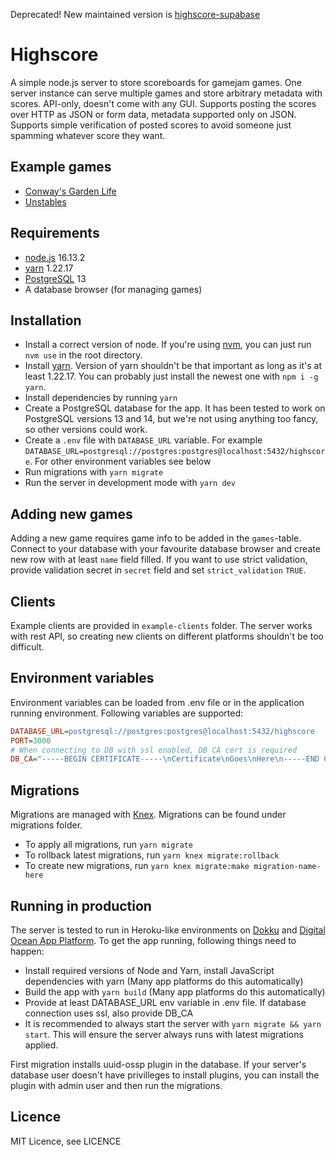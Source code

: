 Deprecated! New maintained version is [highscore-supabase](https://github.com/joonamo/highscore-supabase)

# Highscore

A simple node.js server to store scoreboards for gamejam games. One server instance can serve multiple games and store arbitrary metadata with scores. API-only, doesn't come with any GUI. Supports posting the scores over HTTP as JSON or form data, metadata supported only on JSON. Supports simple verification of posted scores to avoid someone just spamming whatever score they want.

## Example games

- [Conway's Garden Life](https://www.joonamo.com/games/garden)
- [Unstables](https://www.joonamo.com/games/unstables)

## Requirements

- [node.js](https://nodejs.org/en/) 16.13.2
- [yarn](https://yarnpkg.com/) 1.22.17
- [PostgreSQL](https://www.postgresql.org/) 13
- A database browser (for managing games)

## Installation

- Install a correct version of node. If you're using [nvm](https://github.com/nvm-sh/nvm), you can just run `nvm use` in the root directory.
- Install [yarn](https://yarnpkg.com/). Version of yarn shouldn't be that important as long as it's at least 1.22.17. You can probably just install the newest one with `npm i -g yarn`.
- Install dependencies by running `yarn`
- Create a PostgreSQL database for the app. It has been tested to work on PostgreSQL versions 13 and 14, but we're not using anything too fancy, so other versions could work.
- Create a `.env` file with `DATABASE_URL` variable. For example `DATABASE_URL=postgresql://postgres:postgres@localhost:5432/highscore`. For other environment variables see below
- Run migrations with `yarn migrate`
- Run the server in development mode with `yarn dev`

## Adding new games

Adding a new game requires game info to be added in the `games`-table. Connect to your database with your favourite database browser and create new row with at least `name` field filled. If you want to use strict validation, provide validation secret in `secret` field and set `strict_validation` `TRUE`.

## Clients

Example clients are provided in `example-clients` folder. The server works with rest API, so creating new clients on different platforms shouldn't be too difficult.

## Environment variables

Environment variables can be loaded from .env file or in the application running environment. Following variables are supported:

```ini
DATABASE_URL=postgresql://postgres:postgres@localhost:5432/highscore
PORT=3000
# When connecting to DB with ssl enabled, DB CA cert is required
DB_CA="-----BEGIN CERTIFICATE-----\nCertificate\nGoes\nHere\n-----END CERTIFICATE-----\n"
```

## Migrations

Migrations are managed with [Knex](https://knexjs.org/). Migrations can be found under migrations folder.

- To apply all migrations, run `yarn migrate`
- To rollback latest migrations, run `yarn knex migrate:rollback`
- To create new migrations, run `yarn knex migrate:make migration-name-here`

## Running in production

The server is tested to run in Heroku-like environments on [Dokku](https://dokku.com/) and [Digital Ocean App Platform](https://try.digitalocean.com/app-platform). To get the app running, following things need to happen:

- Install required versions of Node and Yarn, install JavaScript dependencies with yarn (Many app platforms do this automatically)
- Build the app with `yarn build` (Many app platforms do this automatically)
- Provide at least DATABASE_URL env variable in .env file. If database connection uses ssl, also provide DB_CA
- It is recommended to always start the server with `yarn migrate && yarn start`. This will ensure the server always runs with latest migrations applied.

First migration installs uuid-ossp plugin in the database. If your server's database user doesn't have privilleges to install plugins, you can install the plugin with admin user and then run the migrations.

## Licence

MIT Licence, see LICENCE

